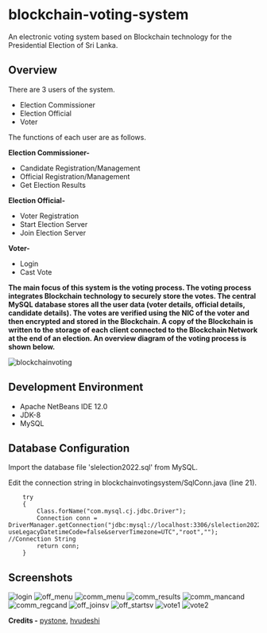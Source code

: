 # blockchain-voting-system
An electronic voting system based on Blockchain technology for the Presidential Election of Sri Lanka.

## Overview
There are 3 users of the system.
 - Election Commissioner
 - Election Official
 - Voter
 
 The functions of each user are as follows.
 
 **Election Commissioner-**
 - Candidate Registration/Management
 - Official Registration/Management
 - Get Election Results
 
 **Election Official-**
 - Voter Registration
 - Start Election Server
 - Join Election Server

 **Voter-**
 - Login
 - Cast Vote


**The main focus of this system is the voting process. The voting process integrates Blockchain technology to securely store the votes. The central MySQL database stores all the user data (voter details, official details, candidate details). The votes are verified using the NIC of the voter and then encrypted and stored in the Blockchain. A copy of the Blockchain is written to the storage of each client connected to the Blockchain Network at the end of an election. An overview diagram of the voting process is shown below.**


![blockchainvoting](https://user-images.githubusercontent.com/70063725/170988514-e8e4eb83-30e4-4c00-9daa-72624d03008c.jpg)


## Development Environment

 - Apache NetBeans IDE 12.0
 - JDK-8
 - MySQL

## Database Configuration
Import the database file 'slelection2022.sql' from MySQL.

Edit the connection string in blockchainvotingsystem/SqlConn.java (line 21).

        try 
        {
            Class.forName("com.mysql.cj.jdbc.Driver");
            Connection conn = DriverManager.getConnection("jdbc:mysql://localhost:3306/slelection2022?useLegacyDatetimeCode=false&serverTimezone=UTC","root",""); //Connection String
            return conn;
        }
  
## Screenshots
![login](https://user-images.githubusercontent.com/70063725/170942832-89e14280-515b-42fb-8e4e-d5fa5f5be9e8.PNG)
![off_menu](https://user-images.githubusercontent.com/70063725/170942856-87751230-7f21-4feb-b577-5dff4b368809.PNG)
![comm_menu](https://user-images.githubusercontent.com/70063725/170942890-d831f6c1-341d-47a9-bdda-47c693495995.PNG)
![comm_results](https://user-images.githubusercontent.com/70063725/170942924-f3a2f436-00c1-400c-a585-23f9bfe78be7.PNG)
![comm_mancand](https://user-images.githubusercontent.com/70063725/170942934-c8468380-5aad-4543-bcb7-26ef62971bf7.PNG)
![comm_regcand](https://user-images.githubusercontent.com/70063725/170942939-421a5d47-f488-4578-86a7-e02876cbd437.PNG)
![off_joinsv](https://user-images.githubusercontent.com/70063725/170942956-af71b82b-e83f-4a4e-a6f8-f62df019afe8.PNG)
![off_startsv](https://user-images.githubusercontent.com/70063725/170942966-72b0d4e0-c93a-4860-b508-7ddf7203fec0.PNG)
![vote1](https://user-images.githubusercontent.com/70063725/170942971-ffbfec6b-f633-464a-845d-f1e3c4ada65a.PNG)
![vote2](https://user-images.githubusercontent.com/70063725/170942951-48d710a2-15e0-4f75-9604-14d762f09669.PNG)


**Credits -** [pystone](https://github.com/pystone/ProcessMigration), [hvudeshi](https://github.com/hvudeshi/Blockchain-based_E-Voting)
